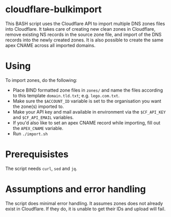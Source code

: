 # cloudflare-bulkimport

This BASH script uses the Cloudflare API to import multiple DNS zones files into Cloudflare. It takes care of creating new clean zones in Cloudflare, remove existing NS records in the source zone file, and import of the DNS records into the newly created zones. It is also possible to create the same apex CNAME across all imported domains.

# Using

To import zones, do the following:

* Place BIND formatted zone files in `zones/` and name the files according to this template `domain.tld.txt`; e.g. `lego.com.txt`.
* Make sure the `$ACCOUNT_ID` variable is set to the organisation you want the zone(s) imported to.
* Make your API key and mail available in environment via the `$CF_API_KEY` and `$CF_API_EMAIL` variables.
* If you'd also like to set an apex CNAME record while importing, fill out the `APEX_CNAME` variable.
* Run `./import.sh`

# Prerequisistes

The script needs `curl`, `sed` and `jq`.

# Assumptions and error handling

The script does minimal error handling. It assumes zones does not already exist in Cloudflare. If they do, it is unable to get their IDs and upload will fail.
